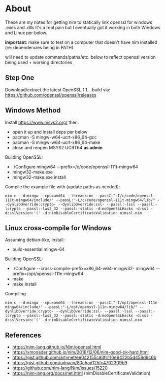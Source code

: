 # About

These are my notes for getting nim to statically link openssl for windows .exes and .dlls It's a real pain but I eventually got it working in both Windows and Linux per below.

**important**: make sure to test on a computer that doesn't have nim installed (re: dependencies being in PATH)

will need to update commands/paths/etc. below to reflect openssl version being used + working directories

## Step One

Download/extract the latest OpenSSL 1.1... build via: https://github.com/openssl/openssl/releases

## Windows Method

Install https://www.msys2.org/ then:
- open it up and install deps per below
- pacman -S mingw-w64-ucrt-x86_64-gcc
- pacman -S mingw-w64-ucrt-x86_64-make
- close and reopen MSYS2 UCRT64 **as admin**

Building OpenSSL: 
- ./Configure mingw64 --prefix=/c/code/openssl-111t-mingw64
- mingw32-make.exe
- mingw32-make.exe install

Compile the example file with (update paths as needed):

```
nim c --d:mingw --cpu=amd64 --threads:on --passC:"-I/c/code/openssl-111t-mingw64/include/" --passL:"-L/c/code/openssl-111t-mingw64/lib/" --dynlibOverride:crypto- --dynlibOverride:ssl- --passl:-lssl --passl:-lcrypto --passl:-lws2_32 --passl:-static -d:noOpenSSLHacks -d:ssl -d:sslVersion:'(' -d:nimDisableCertificateValidation nimssl.nim
```

## Linux cross-compile for Windows


Assuming debian-like, install:

- build-essential mingw-64

Building OpenSSL:
- ./Configure --cross-compile-prefix=x86_64-w64-mingw32- mingw64 --prefix=/opt/openssl-111n-mingw64
- make
- make install

Compiling

```
nim c --d:mingw --cpu=amd64 --threads:on --passC:"-I/opt/openssl-111n-mingw64/include/" --passL:"-L/opt/openssl-111n-mingw64/lib/" --dynlibOverride:crypto- --dynlibOverride:ssl- --passl:-lssl --passl:-lcrypto --passl:-lws2_32 --passl:-static -d:noOpenSSLHacks -d:ssl -d:sslVersion:'(' -d:nimDisableCertificateValidation nimssl.nim
```

## References

* https://nim-lang.github.io/Nim/openssl.html
* https://xmonader.github.io/nim/2018/12/06/nim-good-ok-hard.html
* https://gist.github.com/artynet/ee042155c93fc110e9422b5d458d9c6b
* https://gist.github.com/udnaan/80c5ad125fc4702309b9
* https://github.com/nim-lang/Nim/issues/15220
* https://nim-lang.org/docs/net.html (nimDisableCertificateValidation)


